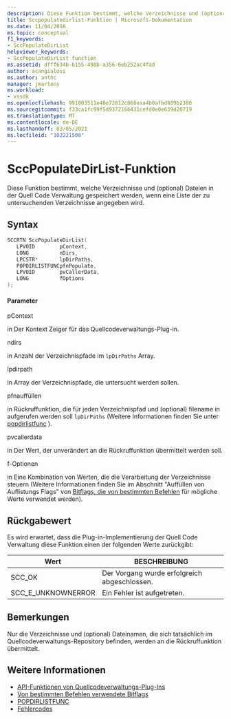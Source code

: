 ```yaml
---
description: Diese Funktion bestimmt, welche Verzeichnisse und (optional) Dateien in der Quell Code Verwaltung gespeichert werden, wenn eine Liste der zu untersuchenden Verzeichnisse angegeben wird.
title: Sccpopulatedirlist-Funktion | Microsoft-Dokumentation
ms.date: 11/04/2016
ms.topic: conceptual
f1_keywords:
- SccPopulateDirList
helpviewer_keywords:
- SccPopulateDirList function
ms.assetid: dfff634b-b155-498b-a356-6eb252ac4fad
author: acangialosi
ms.author: anthc
manager: jmartens
ms.workload:
- vssdk
ms.openlocfilehash: 991803511e48e72012c868eaa4b0afbd889b2380
ms.sourcegitcommit: f33ca1fc99f5d9372166431cefd0e0e639d20719
ms.translationtype: MT
ms.contentlocale: de-DE
ms.lasthandoff: 03/05/2021
ms.locfileid: "102221508"
---
```

# <a name="sccpopulatedirlist-function"></a>SccPopulateDirList-Funktion
Diese Funktion bestimmt, welche Verzeichnisse und (optional) Dateien in der Quell Code Verwaltung gespeichert werden, wenn eine Liste der zu untersuchenden Verzeichnisse angegeben wird.

## <a name="syntax"></a>Syntax

```cpp
SCCRTN SccPopulateDirList(
   LPVOID        pContext,
   LONG          nDirs,
   LPCSTR*       lpDirPaths,
   POPDIRLISTFUNCpfnPopulate,
   LPVOID        pvCallerData,
   LONG          fOptions
);
```

#### <a name="parameters"></a>Parameter
 pContext

in Der Kontext Zeiger für das Quellcodeverwaltungs-Plug-in.

 ndirs

in Anzahl der Verzeichnispfade im `lpDirPaths` Array.

 lpdirpath

in Array der Verzeichnispfade, die untersucht werden sollen.

 pfnauffüllen

in Rückruffunktion, die für jeden Verzeichnispfad und (optional) filename in aufgerufen werden soll `lpDirPaths` (Weitere Informationen finden Sie unter [popdirlistfunc](../extensibility/popdirlistfunc.md) ).

 pvcallerdata

in Der Wert, der unverändert an die Rückruffunktion übermittelt werden soll.

 f-Optionen

in Eine Kombination von Werten, die die Verarbeitung der Verzeichnisse steuern (Weitere Informationen finden Sie im Abschnitt "Auffüllen von Auflistungs Flags" von [Bitflags, die von bestimmten Befehlen](../extensibility/bitflags-used-by-specific-commands.md) für mögliche Werte verwendet werden).

## <a name="return-value"></a>Rückgabewert
 Es wird erwartet, dass die Plug-in-Implementierung der Quell Code Verwaltung diese Funktion einen der folgenden Werte zurückgibt:

|Wert|BESCHREIBUNG|
|-----------|-----------------|
|SCC_OK|Der Vorgang wurde erfolgreich abgeschlossen.|
|SCC_E_UNKNOWNERROR|Ein Fehler ist aufgetreten.|

## <a name="remarks"></a>Bemerkungen
 Nur die Verzeichnisse und (optional) Dateinamen, die sich tatsächlich im Quellcodeverwaltungs-Repository befinden, werden an die Rückruffunktion übermittelt.

## <a name="see-also"></a>Weitere Informationen
- [API-Funktionen von Quellcodeverwaltungs-Plug-Ins](../extensibility/source-control-plug-in-api-functions.md)
- [Von bestimmten Befehlen verwendete Bitflags](../extensibility/bitflags-used-by-specific-commands.md)
- [POPDIRLISTFUNC](../extensibility/popdirlistfunc.md)
- [Fehlercodes](../extensibility/error-codes.md)
